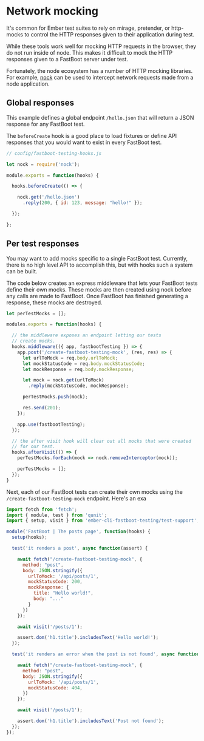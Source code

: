 # Network mocking

It's common for Ember test suites to rely on mirage, pretender, or http-mocks to control the HTTP responses given to their application during test.

While these tools work well for mocking HTTP requests in the browser, they do not run inside of node. This makes it difficult to mock the HTTP responses given to a FastBoot server under test.

Fortunately, the node ecosystem has a number of HTTP mocking libraries. For example, [nock](https://github.com/nock/nock) can be used to intercept network requests made from a node application.

## Global responses

This example defines a global endpoint `/hello.json` that will return a JSON response for any FastBoot test.

The `beforeCreate` hook is a good place to load fixtures or define API responses that you would want to exist in every FastBoot test.

```js
// config/fastboot-testing-hooks.js

let nock = require('nock');

module.exports = function(hooks) {

  hooks.beforeCreate(() => {

    nock.get('/hello.json')
      .reply(200, { id: 123, message: "hello!" });

  });

};
```

## Per test responses

You may want to add mocks specific to a single FastBoot test. Currently, there is no high level API to accomplish this, but with hooks such a system can be built.

The code below creates an express middleware that lets your FastBoot tests define their own mocks. These mocks are then created using nock before any calls are made to FastBoot. Once FastBoot has finished generating a response, these mocks are destroyed.

```js
let perTestMocks = [];

modules.exports = function(hooks) {

  // the middleware exposes an endpoint letting our tests
  // create mocks.
  hooks.middleware(({ app, fastbootTesting }) => {
    app.post('/create-fastboot-testing-mock', (res, res) => {
      let urlToMock = req.body.urlToMock;
      let mockStatusCode = req.body.mockStatusCode;
      let mockResponse = req.body.mockResponse;

      let mock = nock.get(urlToMock)
        .reply(mockStatusCode, mockResponse);

      perTestMocks.push(mock);

      res.send(201);
    });

    app.use(fastbootTesting);
  });

  // the after visit hook will clear out all mocks that were created
  // for our test.
  hooks.afterVisit(() => {
    perTestMocks.forEach(mock => nock.removeInterceptor(mock));

    perTestMocks = [];
  });
}
```

Next, each of our FastBoot tests can create their own mocks using the `/create-fastboot-testing-mock` endpoint. Here's an exa

```js
import fetch from 'fetch';
import { module, test } from 'qunit';
import { setup, visit } from 'ember-cli-fastboot-testing/test-support';

module('FastBoot | The posts page', function(hooks) {
  setup(hooks);

  test('it renders a post', async function(assert) {

    await fetch("/create-fastboot-testing-mock", {
      method: "post",
      body: JSON.stringify({
        urlToMock: '/api/posts/1',
        mockStatusCode: 200,
        mockResponse: {
          title: "Hello world!",
          body: "..."
        }
      })
    });

    await visit('/posts/1');

    assert.dom('h1.title').includesText('Hello world!');
  });

  test('it renders an error when the post is not found', async function(assert) {

    await fetch("/create-fastboot-testing-mock", {
      method: "post",
      body: JSON.stringify({
        urlToMock: '/api/posts/1',
        mockStatusCode: 404,
      })
    });

    await visit('/posts/1');

    assert.dom('h1.title').includesText('Post not found');
  });
});
```
